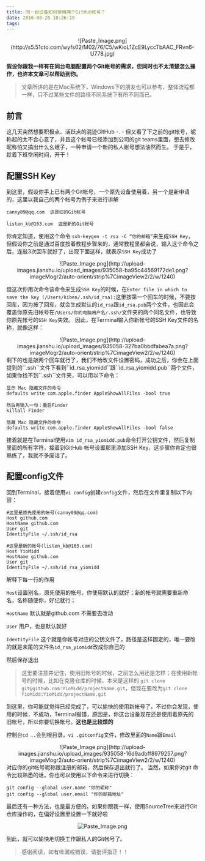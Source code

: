 ```yaml
---
title: 同一台设备如何使用两个GitHub帐号？
date: 2016-08-26 18:26:19
tags:
---
```

   <div align=center>
   ![Paste_Image.png](http://s5.51cto.com/wyfs02/M02/76/C5/wKioL1ZcE9LyccTbAAC_FRvn6-U778.jpg)</div>
 
**假设你跟我一样有在同台电脑配置两个Git帐号的需求，但同时也不太清楚怎么操作，也许本文章可以帮助到你。**

> 文章所讲的是在Mac系统下，Windows下的朋友也可以参考，整体流程都一样，只不过某些文件的路径不同系统下有所不同而已。

<!-- more -->

## 前言
这几天突然想要积极点、活跃点的混迹GitHub -. - 但又看了下之前的git帐号，昵称起的太不合心意了，并且这个帐号已经添加到公司的git teams里面，想去修改昵称怕又搞出什么幺蛾子，一种申请一个新的私人帐号想法油然而生。
于是乎，趁着下班空闲时间，开干！

## 配置SSH Key
到这里，假设你手上已有两个Git帐号，一个原先设备使用着，另一个是新申请的，这里以我自己的两个帐号为例子来进行讲解

``canny09@qq.com  这是旧的Git帐号``

``listen_kb@163.com  这是新的Git帐号``

你肯定知道，使用这个命令 ``ssh-keygen -t rsa -C “你的邮箱”``来生成``SSH Key``，但假设你之前是通过百度按着教程步骤来的，通常教程里都会说，输入这个命令之后，连敲3次回车就好了，出现下面这样，就表示``SSH Key``成功了
   <div align=center>
   ![Paste_Image.png](http://upload-images.jianshu.io/upload_images/935058-ba95c44569172de1.png?imageMogr2/auto-orient/strip%7CimageView2/2/w/1240)</div>
   
   但这次你用次命令该命令来生成``SSH Key``的时候，在``Enter file in which to save the key (/Users/kiben/.ssh/id_rsa):``这里按第一个回车的时候，不要按回车，因为按了回车，就会生成默认的``id_rsa``跟``id_rsa.pub``两个文件，也因此会覆盖你原先旧帐号在``/Users/你的电脑用户名/.ssh/``文件夹的两个同名文件，也导致你原先帐号的``SSH Key``失效。 因此，在Terminal输入你新帐号的SSH Key文件的名称，就像这样：
   <div align=center>
   ![Paste_Image.png](http://upload-images.jianshu.io/upload_images/935058-327ba0bbdfabea7a.png?imageMogr2/auto-orient/strip%7CimageView2/2/w/1240)</div>
   剩下的也是敲两个回车就行了，我们不给改文件设置密码，成功之后，你会在上面提到的``.ssh``文件下看到``id_rsa_yiomidd``跟``id_rsa_yiomidd.pub``两个文件，如果你找不到``.ssh``文件夹，可以用以下命令：
   
   ```
   显示 Mac 隐藏文件的命令
   defaults write com.apple.finder AppleShowAllFiles -bool true
   
   然后再输入一句：重启Finder
   killall Finder
   
   隐藏 Mac 隐藏文件的命令
   defaults write com.apple.finder AppleShowAllFiles -bool false
   ```
   
   接着就是在Terminal使用``vim id_rsa_yiomidd.pub``命令打开公钥文件，然后复制里面的所有字符，接着到GitHub 帐号设置那里添加SSH Key，这步骤你肯定也很熟练了，我就不多废话了。
   
## 配置config文件
回到Terminal，接着使用``vi config``创建``config``文件，然后在文件里复制以下内容：

```
#这里是原先使用的帐号(canny09@qq.com)
Host github.com
HostName github.com 
User git 
IdentityFile ~/.ssh/id_rsa

#这里是新的帐号(listen_kb@163.com)
Host YioMidd
HostName github.com 
User git 
IdentityFile ~/.ssh/id_rsa_yiomidd
```

解释下每一行的作用

``Host``设置别名，原先使用的帐号，你使用默认的就好；新的帐号就需要重新命名，名称随便你，好记就行；

``HostName`` 默认就是github.com 不需要去改动

``User`` 用户，也是默认就好

``IdentityFile`` 这个就是你帐号对应的公钥文件了，路径是这样固定的，唯一要改的就是末尾的文件名``id_rsa_yiomidd``改成你自己的

然后保存退出

> 这里要注意并记住，使用旧帐号的时候，之前怎么用还是怎样；在使用新帐号的时候，比如在克隆仓库的时候，本来是这样的
> ``git clone git@github.com:YioMidd/projectName.git``，但现在要改为``git clone YioMidd:YioMidd/projectName.git``

到这里，你可能就觉得已经完成了，可以愉快的使用新帐号了，不过你会发现，使用的时候，不成功，Terminal报错，原因是，你这台设备现在还是使用着原先的旧帐号，所以你要切换帐号。**这也是比较烦的**

控制台``cd ..``会到根目录，``vi .gitconfig``文件，修改里面的``Name``跟``Email``

   <div align=center>
   ![Paste_Image.png](http://upload-images.jianshu.io/upload_images/935058-16d9adbff8979257.png?imageMogr2/auto-orient/strip%7CimageView2/2/w/1240) </div> 
   对应你的git帐号昵称跟注册的邮箱，然后保存退出就行了。
   当然，如果你对git 命令比较熟悉的话，你也可以使用以下命令来进行切换：
   
   ```
   git config --global user.name "你的昵称"
   git config --global user.email "你的邮箱地址"
   ```
   最后还有一种方法，也是最方便的。如果你跟我一样，使用SourceTree来进行Git仓库操作的，在偏好设置里设置一下就好啦
      <div align=center>
   ![Paste_Image.png](http://upload-images.jianshu.io/upload_images/935058-8bab06fcf9870e2a.png?imageMogr2/auto-orient/strip%7CimageView2/2/w/1240)</div>
 
 到此，就可以愉快地切换工作跟私人的Git帐号了。
 
 
> 感谢阅读，如有纰漏或错误，请批评指正！！
